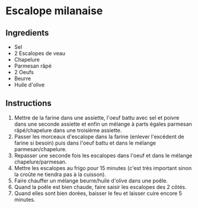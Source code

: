 # Escalope milanaise

## Ingredients

- Sel
- 2 Escalopes de veau
- Chapelure
- Parmesan râpé
- 2 Oeufs
- Beurre
- Huile d'olive

## Instructions

1. Mettre de la farine dans une assiette, l'oeuf battu avec sel et poivre dans une seconde assiette et enfin un mélange à parts égales parmesan râpé/chapelure dans une troisième assiette.
2. Passer les morceaux d'escalope dans la farine (enlever l'excédent de farine si besoin) puis dans l'oeuf battu et dans le mélange parmesan/chapelure.
3. Repasser une seconde fois les escalopes dans l'oeuf et dans le mélange chapelure/parmesan.
4. Mettre les escalopes au frigo pour 15 minutes (c'est très important sinon la croûte ne tiendra pas à la cuisson).
5. Faire chauffer un mélange beurre/huile d'olive dans une poêle.
6. Quand la poêle est bien chaude, faire saisir les escalopes des 2 côtés.
7. Quand elles sont bien dorées, baisser le feu et laisser cuire encore 5 minutes.
